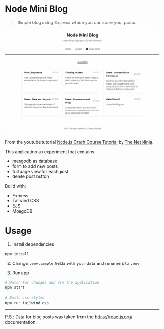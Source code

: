 # Node Mini Blog

> Simple blog using Express where you can store your posts.

![node-mini-blog](https://raw.githubusercontent.com/ryuuto829/labs/master/_assets/node-mini-blog.jpg)

From the youtube tutorial [Node.js Crash Course Tutorial](https://www.youtube.com/playlist?list=PL4cUxeGkcC9jsz4LDYc6kv3ymONOKxwBU) by [The Net Ninja](https://www.youtube.com/channel/UCW5YeuERMmlnqo4oq8vwUpg).

This application an experiment that contains:

- mangodb as database
- form to add new posts
- full page view for each post
- delete post button

Build with:

- Express
- Tailwind CSS
- EJS
- MongoDB

# Usage

1. Install dependencies

```bash
npm install
```

2. Change `.env.sample` fields with your data and rename it to `.env`

3. Run app

```bash
# Watch for changes and run the application
npm start

# Build css styles
npm run tailwind:css
```

---

P.S.: Data for blog posts was taken from the https://reactjs.org/ documentation.
